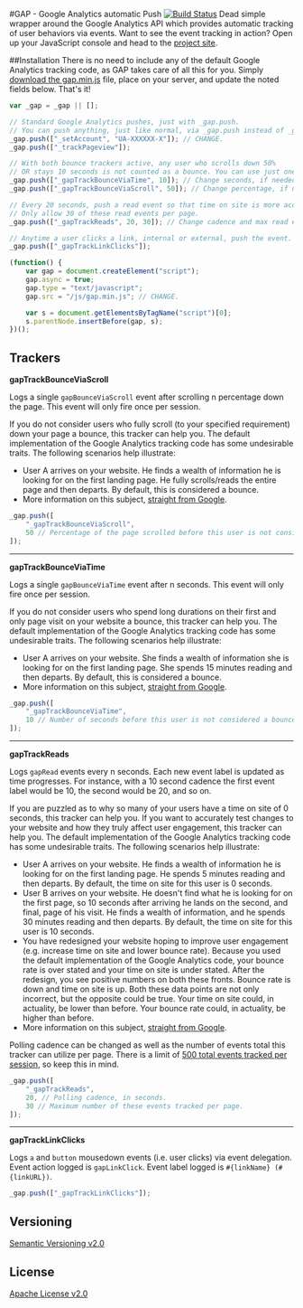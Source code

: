 #GAP - Google Analytics automatic Push [![Build Status](https://travis-ci.org/rockymadden/gap.png?branch=master)](https://travis-ci.org/rockymadden/gap)
Dead simple wrapper around the Google Analytics API which provides automatic tracking of user behaviors via events. Want to see the event tracking in action? Open up your JavaScript console and head to the [project site](http://rockymadden.com/gap/).

##Installation
There is no need to include any of the default Google Analytics tracking code, as GAP takes care of all this for you. Simply [download the gap.min.js](https://raw.github.com/rockymadden/gap/master/gap.min.js) file, place on your server, and update the noted fields below. That's it!

```javascript
var _gap = _gap || [];

// Standard Google Analytics pushes, just with _gap.push. 
// You can push anything, just like normal, via _gap.push instead of _gaq.push.
_gap.push(["_setAccount", "UA-XXXXXX-X"]); // CHANGE.
_gap.push(["_trackPageview"]);

// With both bounce trackers active, any user who scrolls down 50%
// OR stays 10 seconds is not counted as a bounce. You can use just one too.
_gap.push(["_gapTrackBounceViaTime", 10]); // Change seconds, if needed.
_gap.push(["_gapTrackBounceViaScroll", 50]); // Change percentage, if needed.

// Every 20 seconds, push a read event so that time on site is more accurate.
// Only allow 30 of these read events per page.
_gap.push(["_gapTrackReads", 20, 30]); // Change cadence and max read events per page, if needed.

// Anytime a user clicks a link, internal or external, push the event.
_gap.push(["_gapTrackLinkClicks"]);

(function() {
	var gap = document.createElement("script");
	gap.async = true;
	gap.type = "text/javascript";
	gap.src = "/js/gap.min.js"; // CHANGE.

	var s = document.getElementsByTagName("script")[0];
	s.parentNode.insertBefore(gap, s);
})();
```

## Trackers

__gapTrackBounceViaScroll__

Logs a single ```gapBounceViaScroll``` event after scrolling n percentage down the page. This event will only fire once per session.

If you do not consider users who fully scroll (to your specified requirement) down your page a bounce, this tracker can help you. The default implementation of the Google Analytics tracking code has some undesirable traits. The following scenarios help illustrate: 

* User A arrives on your website. He finds a wealth of information he is looking for on the first landing page. He fully scrolls/reads the entire page and then departs. By default, this is considered a bounce.
* More information on this subject, [straight from Google](http://analytics.blogspot.com/2012/07/tracking-adjusted-bounce-rate-in-google.html).


```javascript
_gap.push([
	"_gapTrackBounceViaScroll",
	50 // Percentage of the page scrolled before this user is not considered a bounce.
]);
```

-----

__gapTrackBounceViaTime__

Logs a single ```gapBounceViaTime``` event after n seconds. This event will only fire once per session.

If you do not consider users who spend long durations on their first and only page visit on your website a bounce, this tracker can help you. The default implementation of the Google Analytics tracking code has some undesirable traits. The following scenarios help illustrate: 

* User A arrives on your website. She finds a wealth of information she is looking for on the first landing page. She spends 15 minutes reading and then departs. By default, this is considered a bounce.
* More information on this subject, [straight from Google](http://analytics.blogspot.com/2012/07/tracking-adjusted-bounce-rate-in-google.html).


```javascript
_gap.push([
	"_gapTrackBounceViaTime",
	10 // Number of seconds before this user is not considered a bounce.
]);
```

-----

__gapTrackReads__

Logs ```gapRead``` events every n seconds. Each new event label is updated as time progresses. For instance, with a 10 second cadence the first event label would be 10, the second would be 20, and so on.

If you are puzzled as to why so many of your users have a time on site of 0 seconds, this tracker can help you. If you want to accurately test changes to your website and how they truly affect user engagement, this tracker can help you. The default implementation of the Google Analytics tracking code has some undesirable traits. The following scenarios help illustrate: 

* User A arrives on your website. He finds a wealth of information he is looking for on the first landing page. He spends 5 minutes reading and then departs. By default, the time on site for this user is 0 seconds.
* User B arrives on your website. He doesn't find what he is looking for on the first page, so 10 seconds after arriving he lands on the second, and final, page of his visit. He finds a wealth of information, and he spends 30 minutes reading and then departs. By default, the time on site for this user is 10 seconds.
* You have redesigned your website hoping to improve user engagement (e.g. increase time on site and lower bounce rate). Because you used the default implementation of the Google Analytics code, your bounce rate is over stated and your time on site is under stated. After the redesign, you see positive numbers on both these fronts. Bounce rate is down and time on site is up. Both these data points are not only incorrect, but the opposite could be true. Your time on site could, in actuality, be lower than before. Your bounce rate could, in actuality, be higher than before.
* More information on this subject, [straight from Google](http://analytics.blogspot.com/2012/07/tracking-adjusted-bounce-rate-in-google.html).

Polling cadence can be changed as well as the number of events total this tracker can utilize per page. There is a limit of [500 total events tracked per session](https://developers.google.com/analytics/devguides/collection/gajs/limits-quotas), so keep this in mind.

```javascript
_gap.push([
	"_gapTrackReads",
	20, // Polling cadence, in seconds.
	30 // Maximum number of these events tracked per page.
]);
```

-----

__gapTrackLinkClicks__

Logs ```a``` and ```button``` mousedown events (i.e. user clicks) via event delegation. Event action logged is ```gapLinkClick```. Event label logged is ```#{linkName} (#{linkURL})```.

```javascript
_gap.push(["_gapTrackLinkClicks"]);
```

## Versioning
[Semantic Versioning v2.0](http://semver.org/)

## License
[Apache License v2.0](http://www.apache.org/licenses/LICENSE-2.0)